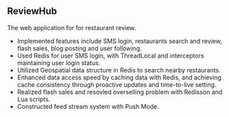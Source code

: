 ## ReviewHub
The web application for for restaurant review.

* Implemented features include SMS login, restaurants search and review, flash sales, blog posting and user following.
* Used Redis for user SMS login, with ThreadLocal and interceptors maintaining user login status.
* Utilized Geospatial data structure in Redis to search nearby restaurants.
* Enhanced data access speed by caching data with Redis, and achieving cache consistency through proactive updates and time-to-live setting.
* Realized flash sales and resovled overselling problem with Redisson and Lua scripts.
* Constructed feed stream system with Push Mode.